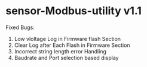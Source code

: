 # sensor-Modbus-utility v1.1

Fixed Bugs:

1. Low vloltage Log in Firmware flash Section
2. Clear Log after Each Flash in Firmware Section
3. Incorrect string length error Handling
4. Baudrate and Port selection based display
